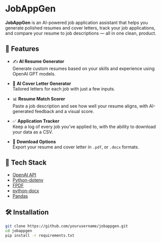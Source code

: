 # JobAppGen

**JobAppGen** is an AI-powered job application assistant that helps you generate polished resumes and cover letters, track your job applications, and compare your resume to job descriptions — all in one clean, product.

## 🚀 Features

- ✍️ **AI Resume Generator**  
  Generate custom resumes based on your skills and experience using OpenAI GPT models.

- 💌 **AI Cover Letter Generator**  
  Tailored letters for each job with just a few inputs.

- 📊 **Resume Match Scorer**  
  Paste a job description and see how well your resume aligns, with AI-generated feedback and a visual score.

- ✅ **Application Tracker**  
  Keep a log of every job you’ve applied to, with the ability to download your data as a CSV.

- 📄 **Download Options**  
  Export your resume and cover letter in `.pdf`, or `.docx` formats.

## 🧠 Tech Stack

- [OpenAI API](https://openai.com/)
- [Python-dotenv](https://pypi.org/project/python-dotenv/)
- [FPDF](https://pyfpdf.github.io/fpdf2/)
- [python-docx](https://python-docx.readthedocs.io/en/latest/)
- [Pandas](https://pandas.pydata.org/)

## 🛠️ Installation

```bash
git clone https://github.com/yourusername/jobappgen.git
cd jobappgen
pip install -r requirements.txt

